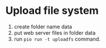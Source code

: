 # Upload file system
1. create folder name data
2. put web server files in folder data
3. run `pio run -t uploadfs` command.

